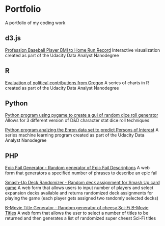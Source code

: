# Portfolio
A portfolio of my coding work

## d3.js
[Profession Baseball Player BMI to Home Run Record](https://github.com/TheHalfling/Udacity_Project6)
Interactive visualization created as part of the Udacity Data Analyst Nanodegree

## R
[Evaluation of political contributions from Oregon](https://github.com/TheHalfling/Udacity_Nanodegree_Project4)
A series of charts in R created as part of the Udacity Data Analyst Nanodegree

## Python
[Python program using pygame to create a gui of random dice roll generator](https://github.com/TheHalfling/dnd-stat-generator)
Allows for 3 different version of D&D character stat dice roll techniques

[Python program analzing the Enron data set to predict Persons of Interest](https://github.com/TheHalfling/Enron_POI)
A series machine learning program created as part of the Udacity Data Analyst Nanodegree

## PHP
[Epic Fail Generator - Random generator of Epic Fail Descriptions](https://github.com/TheHalfling/EpicFailGenerator)
A web form that generators a specified number of phrases to describe an epic fail

[Smash-Up Deck Randomizer - Random deck assignment for Smash Up card game](https://github.com/TheHalfling/RandomGenerators/Smash-Up-Random-Decks)
A web form that allows users to input number of players and select expansion decks available and returns randomized deck assignments for playing the game (each player gets assigned two randomly selected decks)

[B-Movie Title Generator - Random generator of cheesy Sci-Fi B-Movie Titles](https://github.com/TheHalfling/RandomGenerators/B-Movie-Titles)
A web form that allows the user to select a number of titles to be returned and then generates a list of randomized super cheest Sci-Fi titles

